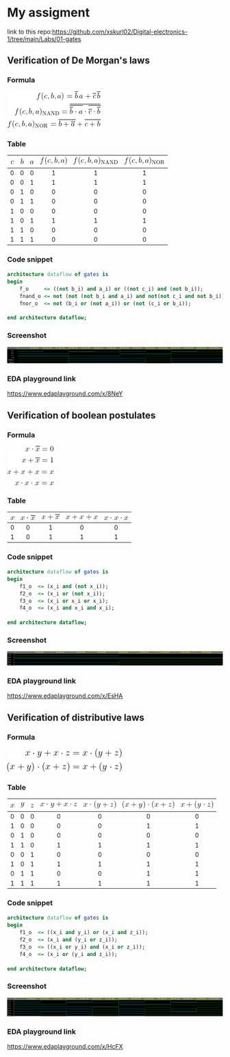# My assigment  
link to this repo:https://github.com/xskurl02/Digital-electronics-1/tree/main/Labs/01-gates
## Verification of De Morgan's laws

### Formula
![formula of De Morgan Theorem](https://github.com/xskurl02/Digital-electronics-1/blob/main/Labs/01-gates/Images/De_Morgan_Theorem.gif)
### Table 

|![](https://github.com/xskurl02/Digital-electronics-1/blob/main/Labs/01-gates/Images/Table_Contents/De_Morgan/De_Morgan_C.gif)|![](https://github.com/xskurl02/Digital-electronics-1/blob/main/Labs/01-gates/Images/Table_Contents/De_Morgan/De_Morgan_B.gif)|![](https://github.com/xskurl02/Digital-electronics-1/blob/main/Labs/01-gates/Images/Table_Contents/De_Morgan/De_Morgan_A.gif)|![](https://github.com/xskurl02/Digital-electronics-1/blob/main/Labs/01-gates/Images/Table_Contents/De_Morgan/De_Morgan_F.gif)|![](https://github.com/xskurl02/Digital-electronics-1/blob/main/Labs/01-gates/Images/Table_Contents/De_Morgan/De_Morgan_NAND.gif)|![](https://github.com/xskurl02/Digital-electronics-1/blob/main/Labs/01-gates/Images/Table_Contents/De_Morgan/De_Morgan_NOR.gif)|
| :-: | :-: | :-: | :-: | :-: | :-: | 
| 0 | 0 | 0 | 1 |  1 |  1 | 
| 0 | 0 | 1 | 1 |  1 |  1 |
| 0 | 1 | 0 | 0 |  0 |  0 | 
| 0 | 1 | 1 | 0 |  0 |  0 |  
| 1 | 0 | 0 | 0 |  0 |  0 | 
| 1 | 0 | 1 | 1 |  1 |  1 | 
| 1 | 1 | 0 | 0 |  0 |  0 | 
| 1 | 1 | 1 | 0 |  0 |  0 | 

### Code snippet 
```vhdl
architecture dataflow of gates is
begin
    f_o     <= ((not b_i) and a_i) or ((not c_i) and (not b_i));
    fnand_o <= not (not (not b_i and a_i) and not(not c_i and not b_i));
    fnor_o  <= not (b_i or (not a_i)) or (not (c_i or b_i));

end architecture dataflow;

```

### Screenshot
![Screenshot of analysis](https://github.com/xskurl02/Digital-electronics-1/blob/main/Labs/01-gates/Images/Analysis_Screenshots/De_morgan%20laws.png)


### EDA playground link
https://www.edaplayground.com/x/8NeY



## Verification of boolean postulates

### Formula
![formula of Boolean postulates](https://github.com/xskurl02/Digital-electronics-1/blob/main/Labs/01-gates/Images/Postulate_Formula.gif)

### Table 
|![](https://github.com/xskurl02/Digital-electronics-1/blob/main/Labs/01-gates/Images/Table_Contents/Postulate/Postulate_1.gif)|![](https://github.com/xskurl02/Digital-electronics-1/blob/main/Labs/01-gates/Images/Table_Contents/Postulate/Postulate_2.gif)|![](https://github.com/xskurl02/Digital-electronics-1/blob/main/Labs/01-gates/Images/Table_Contents/Postulate/Postulate_3.gif)|![](https://github.com/xskurl02/Digital-electronics-1/blob/main/Labs/01-gates/Images/Table_Contents/Postulate/Postulate_4.gif)|![](https://github.com/xskurl02/Digital-electronics-1/blob/main/Labs/01-gates/Images/Table_Contents/Postulate/Postulate_5.gif)|
| :-: |  :-: |  :-:  | :-:  |  :-: | 
| 0 |   0  |  1  | 0 | 0  |
| 1 |   0  |  1  | 1 | 1  |

### Code snippet 

```vhdl
architecture dataflow of gates is
begin
    f1_o  <= (x_i and (not x_i));
    f2_o  <= (x_i or (not x_i));
    f3_o  <= (x_i or x_i or x_i);
    f4_o  <= (x_i and x_i and x_i);

end architecture dataflow;
```
### Screenshot
![Screenshot of analysis](https://github.com/xskurl02/Digital-electronics-1/blob/main/Labs/01-gates/Images/Analysis_Screenshots/Postulates.png)

### EDA playground link
https://www.edaplayground.com/x/EsHA

## Verification of distributive laws

### Formula
![formula of Distributive laws](https://github.com/xskurl02/Digital-electronics-1/blob/main/Labs/01-gates/Images/Distributive_Laws.gif)

### Table 
| ![](https://github.com/xskurl02/Digital-electronics-1/blob/main/Labs/01-gates/Images/Table_Contents/Distributive/Distributive_x.gif) | ![](https://github.com/xskurl02/Digital-electronics-1/blob/main/Labs/01-gates/Images/Table_Contents/Distributive/Distributive_y.gif) |![](https://github.com/xskurl02/Digital-electronics-1/blob/main/Labs/01-gates/Images/Table_Contents/Distributive/Distributive_z.gif) | ![](https://github.com/xskurl02/Digital-electronics-1/blob/main/Labs/01-gates/Images/Table_Contents/Distributive/Distributive_1.gif) | ![](https://github.com/xskurl02/Digital-electronics-1/blob/main/Labs/01-gates/Images/Table_Contents/Distributive/Distributive_2.gif) | ![](https://github.com/xskurl02/Digital-electronics-1/blob/main/Labs/01-gates/Images/Table_Contents/Distributive/Distributive_3.gif) | ![](https://github.com/xskurl02/Digital-electronics-1/blob/main/Labs/01-gates/Images/Table_Contents/Distributive/Distributive_4.gif)
| :-: | :-: | :-: | :-: | :-: | :-: | :-: | 
| 0 | 0 | 0 |  0  | 0   | 0   | 0   | 
| 1 | 0 | 0 |  0  | 0   | 1   | 1   | 
| 0 | 1 | 0 |  0  | 0   | 0   | 0   |  
| 1 | 1 | 0 |  1  | 1   | 1   | 1   | 
| 0 | 0 | 1 |  0  | 0   | 0   | 0   |  
| 1 | 0 | 1 |  1  | 1   | 1   | 1   |  
| 0 | 1 | 1 |  0  | 0   | 1   | 1   | 
| 1 | 1 | 1 |  1  | 1   | 1   | 1   |  

### Code snippet
```vhdl
architecture dataflow of gates is
begin
    f1_o  <= ((x_i and y_i) or (x_i and z_i));
    f2_o  <= (x_i and (y_i or z_i));
    f3_o  <= ((x_i or y_i) and (x_i or z_i));
    f4_o  <= (x_i or (y_i and z_i));

end architecture dataflow;
```
### Screenshot
![Screenshot of analysis](https://github.com/xskurl02/Digital-electronics-1/blob/main/Labs/01-gates/Images/Analysis_Screenshots/Distributive_laws.png)

### EDA playground link
https://www.edaplayground.com/x/HcFX




